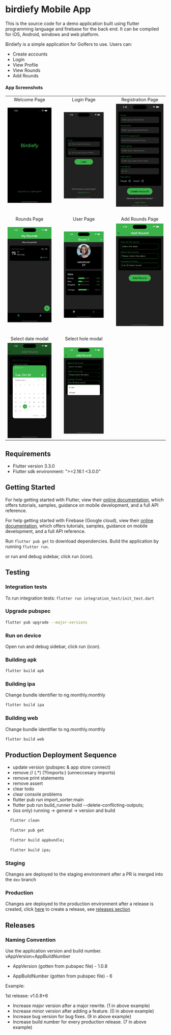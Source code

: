 # birdiefy Mobile App
This is the source code for a demo application built using flutter programming language and firebase for the back end.
It can be compiled for iOS, Android, windows and web platform.

Birdiefy is a simple application for Golfers to use. Users can:
-  Create accounts
-  Login
-  View Profile
-  View Rounds
-  Add Rounds

#### App Screenshots

<table>
  <tr>
    <td align="center">Welcome Page</td>
    <td>&nbsp;&nbsp;&nbsp;</td>
    <td align="center">Login Page</td>
    <td>&nbsp;&nbsp;&nbsp;</td>
    <td align="center">Registration Page</td>
  </tr>
  <tr>
    <td><img src="/assets/screenshots/1.png" width=270></td>
    <td>&nbsp;</td>
    <td><img src="/assets/screenshots/2.png" width=270></td>
    <td>&nbsp;</td>
    <td><img src="/assets/screenshots/3.png" width=270></td>
  </tr>
  <tr>
    <td colSpan=5>&nbsp;</td>
  </tr>
  <tr>
    <td align="center">Rounds Page</td>
    <td>&nbsp;</td>
    <td align="center">User Page</td>
    <td>&nbsp;</td>
    <td align="center">Add Rounds Page</td>
  </tr>
  <tr>
    <td><img src="/assets/screenshots/4.png" width=270></td>
    <td>&nbsp;</td>
    <td><img src="/assets/screenshots/5.png" width=270></td>
    <td>&nbsp;</td>
    <td><img src="/assets/screenshots/6.png" width=270></td>
  </tr>
  <tr>
    <td colSpan=3>&nbsp;</td>
  </tr>
  <tr>
    <td align="center">Select date modal</td>
    <td>&nbsp;</td>
    <td align="center">Select hole modal</td>
  </tr>
  <tr>
    <td><img src="/assets/screenshots/7.png" width=270></td>
    <td>&nbsp;</td>
    <td><img src="/assets/screenshots/8.png" width=270></td>
  </tr>
 </table>

## Requirements
-  Flutter version 3.3.0
-  Flutter sdk environment: ">=2.16.1 <3.0.0"

## Getting Started
For help getting started with Flutter, view their
[online documentation](https://flutter.dev/docs), which offers tutorials,
samples, guidance on mobile development, and a full API reference.

For help getting started with Firebase (Google cloud), view their
[online documentation](https://firebase.flutter.dev/docs/overview), which offers tutorials,
samples, guidance on mobile development, and a full API reference.

Run `flutter pub get` to download dependencies.
Build the application by running `flutter run`.

or run and debug sidebar, click run (icon).

## Testing

### Integration tests
To run integration tests: `flutter run integration_test/init_test.dart`

### Upgrade pubspec
```bash
flutter pub upgrade --major-versions
```

### Run on device
Open run and debug sidebar, click run (icon).

### Building apk
```bash
flutter build apk
```

### Building ipa
Change bundle identifier to ng.monthly.monthly
```bash
flutter build ipa
```

### Building web
Change bundle identifier to ng.monthly.monthly
```bash
flutter build web
```

## Production Deployment Sequence
-  update version (pubspec & app store connect)
-  remove // (.*) (?!imports:) (unneccesary imports)
-  remove print statements
-  remove assert
-  clear todo
-  clear console problems
-  flutter pub run import_sorter:main
-  flutter pub run build_runner build --delete-conflicting-outputs;
-  (ios only) running -> general -> version and build
```bash
  flutter clean
```
```bash
  flutter pub get
```
```bash
  flutter build appbundle;
```
```bash
  flutter build ipa;
```

### Staging
Changes are deployed to the staging environment after a PR is merged into the `dev` branch

### Production
Changes are deployed to the production environment after a release is created, click [here](https://github.com/peterbrown0/birdiefy/releases/new) to create a release, see [releases section](#releases)

## Releases

### Naming Convention
Use the application version and build number.
vAppVersion+AppBuildNumber

- AppVersion (gotten from pubspec file) - 1.0.8

- AppBuildNumber (gotten from pubspec file) - 6

Example:

1st release: v1.0.8+6

-  Increase major version after a major rewrite. (1 in above example)
-  Increase minor version after adding a feature. (0 in above example)
-  Increase bug version for bug fixes. (9 in above example)
-  Increase build number for every production release. (7 in above example)
